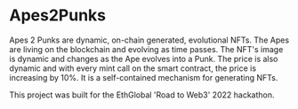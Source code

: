 # Apes2Punks

Apes 2 Punks are dynamic, on-chain generated, evolutional NFTs. The Apes are living on the blockchain and evolving as time passes. The NFT's image is dynamic and changes as the Ape evolves into a Punk. The price is also dynamic and with every mint call on the smart contract, the price is increasing by 10%. It is a self-contained mechanism for generating NFTs.

This project was built for the EthGlobal 'Road to Web3' 2022 hackathon.
